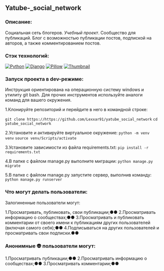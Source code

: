## Yatube-_social_network

### Описание:

Социальная сеть блогеров. _Учебный проект_.
Сообщество для публикаций. Блог с возможностью публикации постов, подпиской на авторов, а также комментированием постов.

### Стэк технологий:

[![Python](https://img.shields.io/badge/-Python-464646?style=flat-square&logo=Python)](https://www.python.org/)
[![Django](https://img.shields.io/badge/-Django-464646?style=flat-square&logo=Django)](https://www.djangoproject.com/)
[![Pillow](https://img.shields.io/badge/-Pillow-464646?style=flat-square&logo=Pillow)](https://pypi.org/project/Pillow/)
[![Thumbnail](https://img.shields.io/badge/-Thumbnail-464646?style=flat-square&logo=Thumbnail)](https://pypi.org/project/thumbnail/)

### Запуск проекта в dev-режиме:

Инструкция ориентирована на операционную систему windows и утилиту git bash.
Для прочих инструментов используйте аналоги команд для вашего окружения.

1.Клонируйте репозиторий и перейдите в него в командной строке:

```git clone https://https://github.com/Lexxar91/yatube_social_network```
```cd yatube_social_network```

2.Установите и активируйте виртуальное окружение:
```python -m venv venv```
```source venv/Scripts/activate```

3.Установите зависимости из файла requirements.txt:
```pip install -r requirements.txt```

4.В папке с файлом manage.py выполните миграции:
```python manage.py migrate```

5.В папке с файлом manage.py запустите сервер, выполнив команду:
```python manage.py runserver```

### Что могут делать пользователи:

Залогиненные пользователи могут:

1.Просматривать, публиковать, свои публикации;●●
2.Просматривать информацию о сообществах;●●
3.Просматривать и публиковать комментарии от своего имени к публикациям других пользователей (включая самого себя);●●
4.Подписываться на других пользователей и просматривать свои подписки.●●

### Анонимные 👽 пользователи могут:

1.Просматривать публикации;●●
2.Просматривать информацию о сообществах;●●
3.Просматривать комментарии;●●
